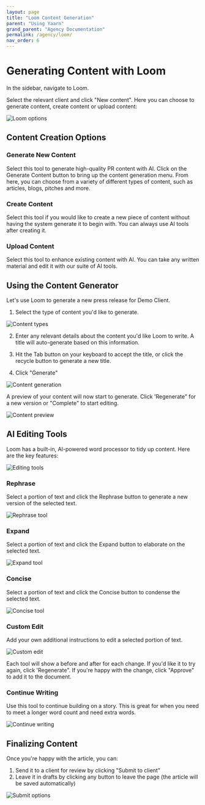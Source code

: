 ```yaml
---
layout: page
title: "Loom Content Generation"
parent: "Using Yaarn"
grand_parent: "Agency Documentation"
permalink: /agency/loom/
nav_order: 6
---
```


# Generating Content with Loom

In the sidebar, navigate to Loom.

Select the relevant client and click "New content". Here you can choose to generate content, create content or upload content:

![Loom options](/assets/images/image42.jpg)

## Content Creation Options

### Generate New Content

Select this tool to generate high-quality PR content with AI. Click on the Generate Content button to bring up the content generation menu. From here, you can choose from a variety of different types of content, such as articles, blogs, pitches and more.

### Create Content

Select this tool if you would like to create a new piece of content without having the system generate it to begin with. You can always use AI tools after creating it.

### Upload Content

Select this tool to enhance existing content with AI. You can take any written material and edit it with our suite of AI tools.

## Using the Content Generator

Let's use Loom to generate a new press release for Demo Client.

1. Select the type of content you'd like to generate.

![Content types](/assets/images/image66.jpg)

2. Enter any relevant details about the content you'd like Loom to write. A title will auto-generate based on this information.

3. Hit the Tab button on your keyboard to accept the title, or click the recycle button to generate a new title.

4. Click "Generate"

![Content generation](/assets/images/image41.jpg)

A preview of your content will now start to generate. Click 'Regenerate" for a new version or "Complete" to start editing.

![Content preview](/assets/images/image56.jpg)

## AI Editing Tools

Loom has a built-in, AI-powered word processor to tidy up content. Here are the key features:

![Editing tools](/assets/images/image52.jpg)

### Rephrase

Select a portion of text and click the Rephrase button to generate a new version of the selected text.

![Rephrase tool](/assets/images/image68.jpg)

### Expand

Select a portion of text and click the Expand button to elaborate on the selected text.

![Expand tool](/assets/images/image39.jpg)

### Concise

Select a portion of text and click the Concise button to condense the selected text.

![Concise tool](/assets/images/image60.jpg)

### Custom Edit

Add your own additional instructions to edit a selected portion of text.

![Custom edit](/assets/images/image38.jpg)

Each tool will show a before and after for each change. If you'd like it to try again, click 'Regenerate". If you're happy with the change, click "Approve" to add it to the document.

### Continue Writing

Use this tool to continue building on a story. This is great for when you need to meet a longer word count and need extra words.

![Continue writing](/assets/images/image7.jpg)

## Finalizing Content

Once you're happy with the article, you can:

1. Send it to a client for review by clicking "Submit to client"
2. Leave it in drafts by clicking any button to leave the page (the article will be saved automatically)

![Submit options](/assets/images/image57.jpg)

